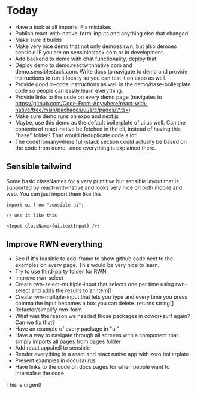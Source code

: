 # Today

- Have a look at all imports. Fix mistakes
- Publish react-with-native-form-inputs and anything else that changed
- Make sure it builds
- Make very nice demo that not only demoes rwn, but also demoes sensible IF you are on sensiblestack.com or in development.
- Add backend to demo with chat functionality, deploy that
- Deploy demo to demo.reactwithnative.com and demo.sensiblestack.com. Write docs to navigate to demo and provide instructions to run it locally so you can test it on expo as well.
- Provide good in-code instructions as well in the demo/base-boilerplate code so people can easily learn everything.
- Provide links to the code on every demo page (navigates to https://github.com/Code-From-Anywhere/react-with-native/tree/main/packages/ui/src/pages/\*.tsx)
- Make sure demo runs on expo and next.js
- Maybe, use this demo as the default boilerplate of ui as well. Can the contents of react-native be fetched in the cli, instead of having this "base" folder? That would deduplicate code a lot!
- The codefromanywhere full-stack section could actually be based on the code from demo, since everything is explained there.

## Sensible tailwind

Some basic classNames for a very primitive but sensible layout that is supported by react-with-native and looks very nice on both mobile and web. You can just import them like this

```tsx
import ui from "sensible-ui";

// use it like this

<Input className={ui.textInput} />;
```

## Improve RWN everything

- See if it's feasible to add iframe to show github code next to the examples on every page. This would be very nice to learn.
- Try to use third-party folder for RWN
- Improve rwn-select
- Create rwn-select-multiple-input that selects one per time using rwn-select and adds the results to an Item[]
- Create rwn-multiple-input that lets you type and every time you press comma the input becomes a box you can delete. returns string[]
- Refactor/simplify rwn-form
- What was the reason we needed those packages in coworksurf again? Can we fix that?
- Have an example of every package in "ui"
- Have a way to navigate through all screens with a component that simply imports all pages from pages folder
- Add react appshell to sensible
- Render everything in a react and react native app with zero boilerplate
- Present examples in docusaurus
- Have links to the code on docs pages for when people want to internalise the code

This is urgent!
